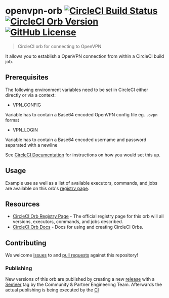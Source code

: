 # openvpn-orb [![CircleCI Build Status](https://circleci.com/gh/titel-media/openvpn-orb.svg?style=shield "CircleCI Build Status")](https://circleci.com/gh/titel-media/openvpn-orb) [![CircleCI Orb Version](https://img.shields.io/badge/endpoint.svg?url=https://badges.circleci.io/orb/titel-media/openvpn)][reg-page] [![GitHub License](https://img.shields.io/badge/license-MIT-lightgrey.svg)](https://raw.githubusercontent.com/titel-media/openvpn-orb/master/LICENSE)

> CircleCI orb for connecting to OpenVPN

It allows you to establish a OpenVPN connection from within a CircleCI build job.


## Prerequisites

The following environment variables need to be set in CircleCI either directly or via a context:

- VPN_CONFIG

Variable has to contain a Base64 encoded OpenVPN config file eg. `.ovpn` format

- VPN_LOGIN

Variable has to contain a Base64 encoded username and password separated with a newline


See [CircleCI Documentation](https://circleci.com/docs/2.0/env-vars) for instructions on how you would set this up.


## Usage

Example use as well as a list of available executors, commands, and jobs are available on this orb's [registry page][reg-page].


## Resources

* [CircleCI Orb Registry Page][reg-page] - The official registry page for this orb will all versions, executors, commands, and jobs described.
* [CircleCI Orb Docs](https://circleci.com/docs/2.0/orb-intro/#section=configuration) - Docs for using and creating CircleCI Orbs.


## Contributing
We welcome [issues](https://github.com/titel-media/openvpn-orb/issues) to and [pull requests](https://github.com/titel-media/openvpn-orb/pulls) against this repository!

### Publishing

New versions of this orb are published by creating a new [release][] with a [SemVer][] tag by the Community & Partner Engineering Team.
Afterwards the actual publishing is being executed by the [CI](./.circleci/config.yml)

[reg-page]: https://circleci.com/orbs/registry/orb/titel-media/openvpn
[release]: https://github.com/titel-media/openvpn-orb/releases/new
[SemVer]: https://semver.org
